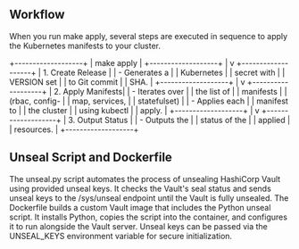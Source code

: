 ## Workflow

When you run make apply, several steps are executed in sequence to apply the Kubernetes manifests to your cluster.

+-------------------+
|   make apply       |
+-------------------+
          |
          v
+-------------------+
| 1. Create Release  |
|   - Generates a    |
|     Kubernetes     |
|     secret with    |
|     VERSION set    |
|     to Git commit  |
|     SHA.           |
+-------------------+
          |
          v
+-------------------+
| 2. Apply Manifests|
|   - Iterates over  |
|     the list of    |
|     manifests      |
|     (rbac, config- |
|     map, services, |
|     statefulset)   |
|   - Applies each   |
|     manifest to    |
|     the cluster    |
|     using kubectl  |
|     apply.         |
+-------------------+
          |
          v
+-------------------+
| 3. Output Status  |
|   - Outputs the   |
|     status of the |
|     applied       |
|     resources.    |
+-------------------+

## Unseal Script and Dockerfile

The unseal.py script automates the process of unsealing HashiCorp Vault using provided unseal keys. It checks the Vault's seal status and sends unseal keys to the /sys/unseal endpoint until the Vault is fully unsealed.
The Dockerfile builds a custom Vault image that includes the Python unseal script. It installs Python, copies the script into the container, and configures it to run alongside the Vault server. Unseal keys can be passed via the UNSEAL_KEYS environment variable for secure initialization.
